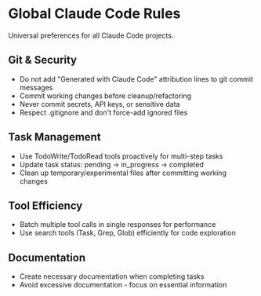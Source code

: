 # Global Claude Code Rules

Universal preferences for all Claude Code projects.

## Git & Security
- Do not add "Generated with Claude Code" attribution lines to git commit messages
- Commit working changes before cleanup/refactoring
- Never commit secrets, API keys, or sensitive data
- Respect .gitignore and don't force-add ignored files

## Task Management
- Use TodoWrite/TodoRead tools proactively for multi-step tasks
- Update task status: pending → in_progress → completed
- Clean up temporary/experimental files after committing working changes

## Tool Efficiency
- Batch multiple tool calls in single responses for performance
- Use search tools (Task, Grep, Glob) efficiently for code exploration

## Documentation
- Create necessary documentation when completing tasks
- Avoid excessive documentation - focus on essential information
